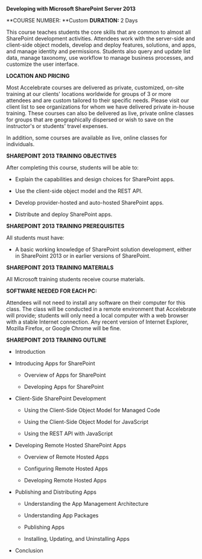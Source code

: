 **Developing with Microsoft SharePoint Server 2013**

**COURSE NUMBER: **Custom
**DURATION:** 2 Days

This course teaches students the core skills that are common to almost all SharePoint development activities. Attendees work with the server-side and client-side object models, develop and deploy features, solutions, and apps, and manage identity and permissions. Students also query and update list data, manage taxonomy, use workflow to manage business processes, and customize the user interface.

**LOCATION AND PRICING**

Most Accelebrate courses are delivered as private, customized, on-site training at our clients' locations worldwide for groups of 3 or more attendees and are custom tailored to their specific needs. Please visit our client list to see organizations for whom we have delivered private in-house training. These courses can also be delivered as live, private online classes for groups that are geographically dispersed or wish to save on the instructor's or students' travel expenses.

In addition, some courses are available as live, online classes for individuals.

**SHAREPOINT 2013 TRAINING OBJECTIVES**

After completing this course, students will be able to:

-   Explain the capabilities and design choices for SharePoint apps.

-   Use the client-side object model and the REST API.

-   Develop provider-hosted and auto-hosted SharePoint apps.

-   Distribute and deploy SharePoint apps.

**SHAREPOINT 2013 TRAINING PREREQUISITES**

All students must have:

-   A basic working knowledge of SharePoint solution development, either in SharePoint 2013 or in earlier versions of SharePoint.

**SHAREPOINT 2013 TRAINING MATERIALS**

All Microsoft training students receive course materials.

**SOFTWARE NEEDED FOR EACH PC:**

Attendees will not need to install any software on their computer for this class. The class will be conducted in a remote environment that Accelebrate will provide; students will only need a local computer with a web browser with a stable Internet connection. Any recent version of Internet Explorer, Mozilla Firefox, or Google Chrome will be fine.

**SHAREPOINT 2013 TRAINING OUTLINE**

-   Introduction

-   Introducing Apps for SharePoint

    -   Overview of Apps for SharePoint

    -   Developing Apps for SharePoint

-   Client-Side SharePoint Development

    -   Using the Client-Side Object Model for Managed Code

    -   Using the Client-Side Object Model for JavaScript

    -   Using the REST API with JavaScript

-   Developing Remote Hosted SharePoint Apps

    -   Overview of Remote Hosted Apps

    -   Configuring Remote Hosted Apps

    -   Developing Remote Hosted Apps

-   Publishing and Distributing Apps

    -   Understanding the App Management Architecture

    -   Understanding App Packages

    -   Publishing Apps

    -   Installing, Updating, and Uninstalling Apps

-   Conclusion
